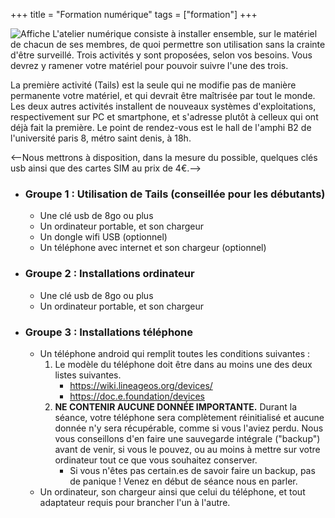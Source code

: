 +++
title = "Formation numérique"
tags = ["formation"]
+++

![Affiche](/img/autodef2.png)
L'atelier numérique consiste à installer ensemble, sur le matériel de chacun de ses membres, de quoi permettre son utilisation sans la crainte d'être surveillé. Trois activités y sont proposées, selon vos besoins. Vous devrez y ramener votre matériel pour pouvoir suivre l'une des trois.

La première activité (Tails) est la seule qui ne modifie pas de manière permanente votre matériel, et qui devrait être maîtrisée par tout le monde. Les deux autres activités installent de nouveaux systèmes d'exploitations, respectivement sur PC et smartphone, et s'adresse plutôt à celleux qui ont déjà fait la première.
Le point de rendez-vous est le hall de l'amphi B2 de l'université paris 8, métro saint denis, à 18h.

<--Nous mettrons à disposition, dans la mesure du possible, quelques clés usb ainsi que des cartes SIM au prix de 4€.-->

- ### Groupe 1 : Utilisation de Tails (conseillée pour les débutants)
   - Une clé usb de 8go ou plus
   - Un ordinateur portable, et son chargeur
   - Un dongle wifi USB (optionnel)
   - Un téléphone avec internet et son chargeur (optionnel)

- ### Groupe 2 : Installations ordinateur
   - Une clé usb de 8go ou plus
   - Un ordinateur portable, et son chargeur

- ### Groupe 3 : Installations téléphone
    - Un téléphone android qui remplit toutes les conditions suivantes  :
      1. Le modèle du téléphone doit être dans au moins une des deux listes suivantes.
         - https://wiki.lineageos.org/devices/
         - https://doc.e.foundation/devices
       2. **NE CONTENIR AUCUNE DONNÉE IMPORTANTE.** Durant la séance, votre téléphone sera complètement réinitialisé et aucune donnée n'y sera récupérable, comme si vous l'aviez perdu. Nous vous conseillons d'en faire une sauvegarde intégrale ("backup") avant de venir, si vous le pouvez, ou au moins à mettre sur votre ordinateur tout ce que vous souhaitez conserver.
           - Si vous n'êtes pas certain.es de savoir faire un backup, pas de panique ! Venez en début de séance nous en parler.
    - Un ordinateur, son chargeur ainsi que celui du téléphone, et tout adaptateur requis pour brancher l'un à l'autre.
